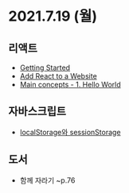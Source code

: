 # 2021.7.19 (월)

## 리액트

- [Getting Started](https://reactjs.org/docs/getting-started.html)
- [Add React to a Website](https://reactjs.org/docs/add-react-to-a-website.html)
- [Main concepts - 1. Hello World](https://reactjs.org/docs/hello-world.html)

## 자바스크립트

- [localStorage와 sessionStorage](https://ko.javascript.info/localstorage)

## 도서

- 함께 자라기 ~p.76
